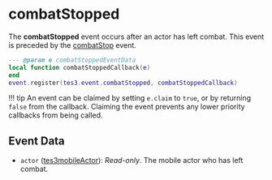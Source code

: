 <!---
	This file is autogenerated. Do not edit this file manually. Your changes will be ignored.
	More information: https://github.com/MWSE/MWSE/tree/master/docs
-->

# combatStopped

The **combatStopped** event occurs after an actor has left combat. This event is preceded by the [combatStop](https://mwse.github.io/MWSE/events/combatStop) event.

```lua
--- @param e combatStoppedEventData
local function combatStoppedCallback(e)
end
event.register(tes3.event.combatStopped, combatStoppedCallback)
```

!!! tip
	An event can be claimed by setting `e.claim` to `true`, or by returning `false` from the callback. Claiming the event prevents any lower priority callbacks from being called.

## Event Data

* `actor` ([tes3mobileActor](../../types/tes3mobileActor)): *Read-only*. The mobile actor who has left combat.

